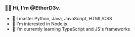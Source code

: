 ### 👋🏻 Hi, I'm @EtherD3v. 
- 🎯 I master Python, Java, JavaScript, HTML/CSS
- 👀 I'm interested in Node js
- 🌱 I’m currently learning TypeScript and JS's frameworks


<!--
**EtherD3v/EtherD3v** is a ✨ _special_ ✨ repository because its `README.md` (this file) appears on your GitHub profile.

Here are some ideas to get you - 🔭 I’m currently working on ...
- 🌱 I’m currently learning ...
- 👯 I’m looking to collaborate on ...
- 🤔 I’m looking for help with ...
- 💬 Ask me about ...
- 📫 How to reach me: ...
- 😄 Pronouns: ...
- ⚡ Fun fact: ...
-->
